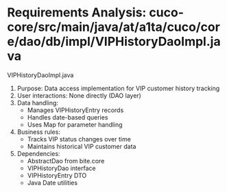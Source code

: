 # Requirements Analysis: cuco-core/src/main/java/at/a1ta/cuco/core/dao/db/impl/VIPHistoryDaoImpl.java

VIPHistoryDaoImpl.java
1. Purpose: Data access implementation for VIP customer history tracking
2. User interactions: None directly (DAO layer)
3. Data handling:
   - Manages VIPHistoryEntry records
   - Handles date-based queries
   - Uses Map for parameter handling
4. Business rules:
   - Tracks VIP status changes over time
   - Maintains historical VIP customer data
5. Dependencies:
   - AbstractDao from bite.core
   - VIPHistoryDao interface
   - VIPHistoryEntry DTO
   - Java Date utilities